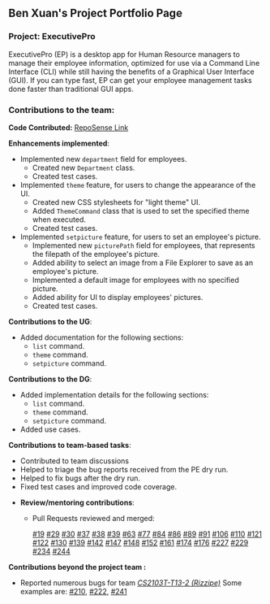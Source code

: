 ## Ben Xuan's Project Portfolio Page

### Project: ExecutivePro
ExecutivePro (EP) is a desktop app for Human Resource managers to manage their employee information, optimized for use via a Command Line Interface (CLI) while still having the benefits of a Graphical User Interface (GUI). If you can type fast, EP can get your employee management tasks done faster than traditional GUI apps.

### Contributions to the team:

**Code Contributed:**
[RepoSense Link](https://nus-cs2103-ay2223s2.github.io/tp-dashboard/?search=abenx162&breakdown=true)


**Enhancements implemented**:

- Implemented new `department` field for employees.
  - Created new `Department` class.
  - Created test cases.
- Implemented `theme` feature, for users to change the appearance of the UI.
  - Created new CSS stylesheets for "light theme" UI.
  - Added `ThemeCommand` class that is used to set the specified theme when executed.
  - Created test cases.
- Implemented `setpicture` feature, for users to set an employee's picture.
  - Implemented new `picturePath` field for employees, that represents the filepath of the employee's picture.
  - Added ability to select an image from a File Explorer to save as an employee's picture.
  - Implemented a default image for employees with no specified picture.
  - Added ability for UI to display employees' pictures.
  - Created test cases.

**Contributions to the UG**:
- Added documentation for the following sections:
  - `list` command.
  - `theme` command.
  - `setpicture` command.


**Contributions to the DG**:
- Added implementation details for the following sections:
  - `list` command.
  - `theme` command.
  - `setpicture` command.
- Added use cases.

**Contributions to team-based tasks**:
- Contributed to team discussions
- Helped to triage the bug reports received from the PE dry run.
- Helped to fix bugs after the dry run.
- Fixed test cases and improved code coverage.

* **Review/mentoring contributions**:

  * Pull Requests reviewed and merged:

    [#19](https://github.com/AY2223S2-CS2103T-W09-4/tp/pull/19)
    [#29](https://github.com/AY2223S2-CS2103T-W09-4/tp/pull/29)
    [#30](https://github.com/AY2223S2-CS2103T-W09-4/tp/pull/30)
    [#37](https://github.com/AY2223S2-CS2103T-W09-4/tp/pull/37)
    [#38](https://github.com/AY2223S2-CS2103T-W09-4/tp/pull/38)
    [#39](https://github.com/AY2223S2-CS2103T-W09-4/tp/pull/39)
    [#63](https://github.com/AY2223S2-CS2103T-W09-4/tp/pull/63)
    [#77](https://github.com/AY2223S2-CS2103T-W09-4/tp/pull/77)
    [#84](https://github.com/AY2223S2-CS2103T-W09-4/tp/pull/84)
    [#86](https://github.com/AY2223S2-CS2103T-W09-4/tp/pull/86)
    [#89](https://github.com/AY2223S2-CS2103T-W09-4/tp/pull/89)
    [#91](https://github.com/AY2223S2-CS2103T-W09-4/tp/pull/91)
    [#106](https://github.com/AY2223S2-CS2103T-W09-4/tp/pull/106)
    [#110](https://github.com/AY2223S2-CS2103T-W09-4/tp/pull/110)
    [#121](https://github.com/AY2223S2-CS2103T-W09-4/tp/pull/121)
    [#122](https://github.com/AY2223S2-CS2103T-W09-4/tp/pull/122)
    [#130](https://github.com/AY2223S2-CS2103T-W09-4/tp/pull/130)
    [#139](https://github.com/AY2223S2-CS2103T-W09-4/tp/pull/139)
    [#142](https://github.com/AY2223S2-CS2103T-W09-4/tp/pull/142)
    [#147](https://github.com/AY2223S2-CS2103T-W09-4/tp/pull/147)
    [#148](https://github.com/AY2223S2-CS2103T-W09-4/tp/pull/148)
    [#152](https://github.com/AY2223S2-CS2103T-W09-4/tp/pull/152)
    [#161](https://github.com/AY2223S2-CS2103T-W09-4/tp/pull/161)
    [#174](https://github.com/AY2223S2-CS2103T-W09-4/tp/pull/174)
    [#176](https://github.com/AY2223S2-CS2103T-W09-4/tp/pull/176)
    [#227](https://github.com/AY2223S2-CS2103T-W09-4/tp/pull/227)
    [#229](https://github.com/AY2223S2-CS2103T-W09-4/tp/pull/229)
    [#234](https://github.com/AY2223S2-CS2103T-W09-4/tp/pull/234)
    [#244](https://github.com/AY2223S2-CS2103T-W09-4/tp/pull/244)

**Contributions beyond the project team :**
- Reported numerous bugs for team [_CS2103T-T13-2 (Rizzipe)_](https://github.com/AY2223S2-CS2103T-T13-2/tp)
  Some examples are: [#210](https://github.com/AY2223S2-CS2103T-T13-2/tp/issues/210),
  [#222](https://github.com/AY2223S2-CS2103T-T13-2/tp/issues/222),
  [#241](https://github.com/AY2223S2-CS2103T-T13-2/tp/issues/241)
